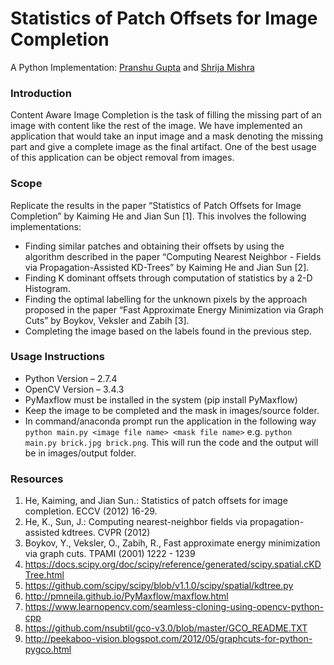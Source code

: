 # Statistics of Patch Offsets for Image Completion
A Python Implementation: [Pranshu Gupta](https://github.com/Pranshu258/) and [Shrija Mishra](https://github.com/shrija14/)

### Introduction
Content Aware Image Completion is the task of filling the missing part of an image with content like the rest of the image. We have implemented an application that would take an input image and a mask denoting the missing part and give a complete image as the final artifact. One of the best usage of this application can be object removal from images.

### Scope
Replicate the results in the paper “Statistics of Patch Offsets for Image Completion” by Kaiming He and Jian Sun [1]. This involves the following implementations:
- Finding similar patches and obtaining their offsets by using the algorithm described in the paper “Computing Nearest Neighbor - Fields via Propagation-Assisted KD-Trees” by Kaiming He and Jian Sun [2].
- Finding K dominant offsets through computation of statistics by a 2-D Histogram.
- Finding the optimal labelling for the unknown pixels by the approach proposed in the paper “Fast Approximate Energy Minimization via Graph Cuts” by Boykov, Veksler and Zabih [3].
- Completing the image based on the labels found in the previous step.

### Usage Instructions
- Python Version – 2.7.4
- OpenCV Version – 3.4.3
- PyMaxflow must be installed in the system (pip install PyMaxflow)
- Keep the image to be completed and the mask in images/source folder.
- In command/anaconda prompt run the application in the following way 
```python main.py <image file name> <mask file name>``` e.g. ```python main.py brick.jpg brick.png```. This will run the code and the output will be in images/output folder.

### Resources
1. He, Kaiming, and Jian Sun.: Statistics of patch offsets for image completion. ECCV (2012) 16-29.
2. He, K., Sun, J.: Computing nearest-neighbor fields via propagation-assisted kdtrees. CVPR (2012)
3. Boykov, Y., Veksler, O., Zabih, R., Fast approximate energy minimization via graph cuts. TPAMI (2001) 1222 - 1239
4. https://docs.scipy.org/doc/scipy/reference/generated/scipy.spatial.cKDTree.html
5.  https://github.com/scipy/scipy/blob/v1.1.0/scipy/spatial/kdtree.py
6. http://pmneila.github.io/PyMaxflow/maxflow.html
7.  https://www.learnopencv.com/seamless-cloning-using-opencv-python-cpp
8. https://github.com/nsubtil/gco-v3.0/blob/master/GCO_README.TXT
9. http://peekaboo-vision.blogspot.com/2012/05/graphcuts-for-python-pygco.html
